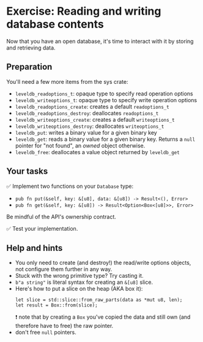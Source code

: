 # Exercise: Reading and writing database contents

Now that you have an open database, it's time to interact with it by storing and retrieving data. 

## Preparation

You'll need a few more items from the sys crate:
* `leveldb_readoptions_t`: opaque type to specify read operation options
* `leveldb_writeoptions_t`: opaque type to specify write operation options
* `leveldb_readoptions_create`: creates a default `readoptions_t`
* `leveldb_readoptions_destroy`: deallocates `readoptions_t`
* `leveldb_writeoptions_create`: creates a default `writeoptions_t`
* `leveldb_writeoptions_destroy`: deallocates `writeoptions_t`
* `leveldb_put`: writes a binary value for a given binary key
* `leveldb_get`: reads a binary value for a given binary key. Returns a `null` pointer for "not found", an *owned* object otherwise.
* `leveldb_free`: deallocates a value object returned by `leveldb_get`

## Your tasks

✅ Implement two functions on your `Database` type: 
- `pub fn put(&self, key: &[u8], data: &[u8]) -> Result<(), Error>`
- `pub fn get(&self, key: &[u8]) -> Result<Option<Box<[u8]>>, Error>`

Be mindful of the API's ownership contract.

✅ Test your implementation.


## Help and hints
- You only need to create (and destroy!) the read/write options objects, not configure them further in any way.
- Stuck with the wrong primitive type? Try casting it.
- `b"a string"` is literal syntax for creating an `&[u8]` slice.
- Here's how to put a slice on the heap (AKA box it):
  ``` 
  let slice = std::slice::from_raw_parts(data as *mut u8, len);
  let result = Box::from(slice);
  ```
  ❗ note that by creating a `Box` you've copied the data and still own (and therefore have to free) the raw pointer.
- don't free `null` pointers.
